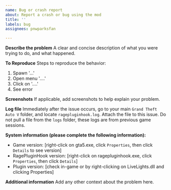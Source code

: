 ```yaml
---
name: Bug or crash report
about: Report a crash or bug using the mod
title: ''
labels: bug
assignees: pnwparksfan

---
```


**Describe the problem**
A clear and concise description of what you were trying to do, and what happened.

**To Reproduce**
Steps to reproduce the behavior:
1. Spawn '...'
2. Open menu '....'
3. Click on '....'
4. See error

**Screenshots**
If applicable, add screenshots to help explain your problem.

**Log file**
Immediately after the issue occurs, go to your main `Grand Theft Auto V` folder, and locate `ragepluginhook.log`. Attach the file to this issue. Do not pull a file from the `logs` folder, these logs are from previous game sessions.

**System information (please complete the following information):**
 - Game version: [right-click on gta5.exe, click `Properties`, then click `Details` to see version]
 - RagePluginHook version: [right-click on ragepluginhook.exe, click `Properties`, then click `Details`]
 - Plugin version: [check in-game or by right-clicking on LiveLights.dll and clicking Properties]

**Additional information**
Add any other context about the problem here.

